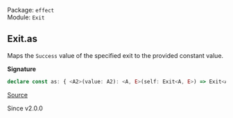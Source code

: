 Package: `effect`<br />
Module: `Exit`<br />

## Exit.as

Maps the `Success` value of the specified exit to the provided constant
value.

**Signature**

```ts
declare const as: { <A2>(value: A2): <A, E>(self: Exit<A, E>) => Exit<A2, E>; <A, E, A2>(self: Exit<A, E>, value: A2): Exit<A2, E>; }
```

[Source](https://github.com/Effect-TS/effect/tree/main/packages/effect/src/Exit.ts#L120)

Since v2.0.0